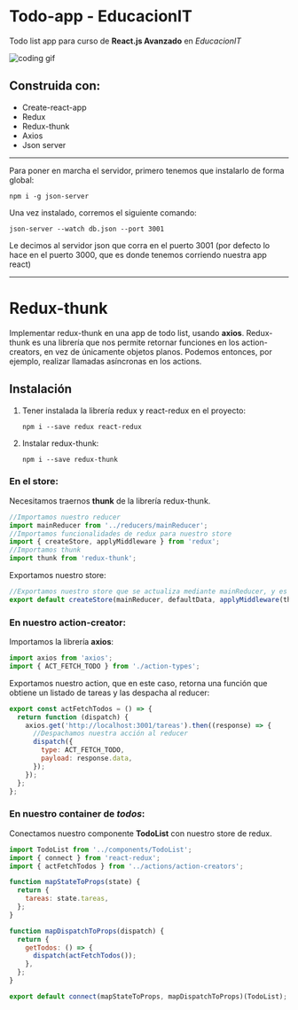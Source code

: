 # Todo-app - EducacionIT

Todo list app para curso de **React.js Avanzado** en _EducacionIT_

![coding gif](https://media.giphy.com/media/MdA16VIoXKKxNE8Stk/giphy.gif)

## Construida con:

- Create-react-app
- Redux
- Redux-thunk
- Axios
- Json server

---

Para poner en marcha el servidor, primero tenemos que instalarlo de forma global:

`npm i -g json-server`

Una vez instalado, corremos el siguiente comando:

`json-server --watch db.json --port 3001`

Le decimos al servidor json que corra en el puerto 3001 (por defecto lo hace en el puerto 3000, que es donde tenemos corriendo nuestra app react)

---

# Redux-thunk

Implementar redux-thunk en una app de todo list, usando **axios**.
Redux-thunk es una librería que nos permite retornar funciones en los action-creators, en vez de únicamente objetos planos. Podemos entonces, por ejemplo, realizar llamadas asíncronas en los actions.

## Instalación

1. Tener instalada la librería redux y react-redux en el proyecto:

   ```git
   npm i --save redux react-redux
   ```

2. Instalar redux-thunk:
   ```git
   npm i --save redux-thunk
   ```

### En el store:

Necesitamos traernos **thunk** de la librería redux-thunk.

```javascript
//Importamos nuestro reducer
import mainReducer from '../reducers/mainReducer';
//Importamos funcionalidades de redux para nuestro store
import { createStore, applyMiddleware } from 'redux';
//Importamos thunk
import thunk from 'redux-thunk';
```

Exportamos nuestro store:

```javascript
//Exportamos nuestro store que se actualiza mediante mainReducer, y es observado por nuestro middleware (thunk en nuestro caso).
export default createStore(mainReducer, defaultData, applyMiddleware(thunk));
```

### En nuestro action-creator:

Importamos la librería **axios**:

```javascript
import axios from 'axios';
import { ACT_FETCH_TODO } from './action-types';
```

Exportamos nuestro action, que en este caso, retorna una función que obtiene un listado de tareas y las despacha al reducer:

```javascript
export const actFetchTodos = () => {
  return function (dispatch) {
    axios.get('http://localhost:3001/tareas').then((response) => {
      //Despachamos nuestra acción al reducer
      dispatch({
        type: ACT_FETCH_TODO,
        payload: response.data,
      });
    });
  };
};
```

### En nuestro container de **_todos_**:

Conectamos nuestro componente **TodoList** con nuestro store de redux.

```javascript
import TodoList from '../components/TodoList';
import { connect } from 'react-redux';
import { actFetchTodos } from '../actions/action-creators';

function mapStateToProps(state) {
  return {
    tareas: state.tareas,
  };
}

function mapDispatchToProps(dispatch) {
  return {
    getTodos: () => {
      dispatch(actFetchTodos());
    },
  };
}

export default connect(mapStateToProps, mapDispatchToProps)(TodoList);
```
